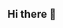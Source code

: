## Hi there 👋

<!--
**PradhanJyo/PradhanJyo** is a ✨ _special_ ✨ repository because its `README.md` (this file) appears on your GitHub profile.

Here are some ideas to get you started:


- 🌱 I’m currently learning Computer programming..
- 📫 How to reach me: PradhanJ@merrimack.com
- 😄 Pronouns: she/her
- ⚡ Fun fact: I like paper crafting and cooking.
-->
